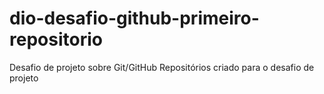 # dio-desafio-github-primeiro-repositorio
Desafio de projeto sobre Git/GitHub
Repositórios criado para o desafio de projeto
